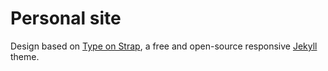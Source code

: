 # Personal site

Design based on [Type on Strap](https://github.com/Sylhare/Type-on-Strap), a free and open-source responsive [Jekyll](https://jekyllrb.com) theme.
